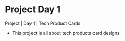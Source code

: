 # Project Day 1
Project | Day 1 | Tech Product Cards
- This project is all about tech products card designs
